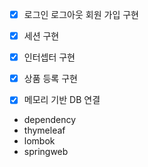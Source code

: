 - [x] 로그인 로그아웃 회원 가입 구현  
- [x] 세션 구현 
- [x] 인터셉터 구현
- [x] 상품 등록 구현



- [x] 메모리 기반 DB 연결

- dependency
- thymeleaf
- lombok
- springweb